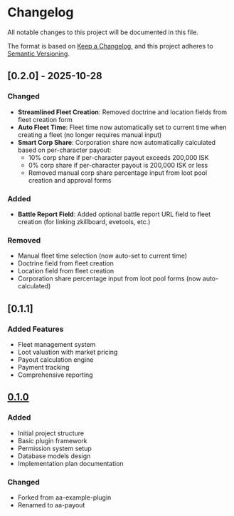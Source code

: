 # Changelog

All notable changes to this project will be documented in this file.

The format is based on [Keep a Changelog](https://keepachangelog.com/en/1.0.0/),
and this project adheres to [Semantic Versioning](https://semver.org/spec/v2.0.0.html).

## [0.2.0] - 2025-10-28

### Changed
- **Streamlined Fleet Creation**: Removed doctrine and location fields from fleet creation form
- **Auto Fleet Time**: Fleet time now automatically set to current time when creating a fleet (no longer requires manual input)
- **Smart Corp Share**: Corporation share now automatically calculated based on per-character payout:
  - 10% corp share if per-character payout exceeds 200,000 ISK
  - 0% corp share if per-character payout is 200,000 ISK or less
  - Removed manual corp share percentage input from loot pool creation and approval forms

### Added
- **Battle Report Field**: Added optional battle report URL field to fleet creation (for linking zkillboard, evetools, etc.)

### Removed
- Manual fleet time selection (now auto-set to current time)
- Doctrine field from fleet creation
- Location field from fleet creation
- Corporation share percentage input from loot pool forms (now auto-calculated)

## [0.1.1]

### Added Features
- Fleet management system
- Loot valuation with market pricing
- Payout calculation engine
- Payment tracking
- Comprehensive reporting

## [0.1.0] 

### Added
- Initial project structure
- Basic plugin framework
- Permission system setup
- Database models design
- Implementation plan documentation

### Changed
- Forked from aa-example-plugin
- Renamed to aa-payout

[Unreleased]: https://github.com/guarzo/aa-payout/compare/v0.1.0...HEAD
[0.1.0]: https://github.com/guarzo/aa-payout/releases/tag/v0.1.0
